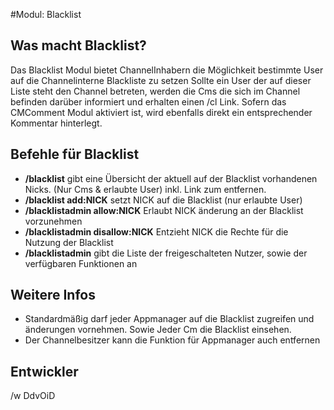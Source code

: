 #Modul: Blacklist

## Was macht Blacklist?
Das Blacklist Modul bietet ChannelInhabern die Möglichkeit bestimmte User auf die Channelinterne Blackliste zu setzen
Sollte ein User der auf dieser Liste steht den Channel betreten, werden die Cms die sich im Channel befinden darüber informiert und erhalten einen /cl Link.
Sofern das CMComment Modul aktiviert ist, wird ebenfalls direkt ein entsprechender Kommentar hinterlegt.

## Befehle für Blacklist
* **/blacklist** gibt eine Übersicht der aktuell auf der Blacklist vorhandenen Nicks. (Nur Cms & erlaubte User) inkl. Link zum entfernen.
* **/blacklist add:NICK** setzt NICK auf die Blacklist (nur erlaubte User)
* **/blacklistadmin allow:NICK** Erlaubt NICK änderung an der Blacklist vorzunehmen
* **/blacklistadmin disallow:NICK** Entzieht NICK die Rechte für die Nutzung der Blacklist
* **/blacklistadmin** gibt die Liste der freigeschalteten Nutzer, sowie der verfügbaren Funktionen an

## Weitere Infos
* Standardmäßig darf jeder Appmanager auf die Blacklist zugreifen und änderungen vornehmen. Sowie Jeder Cm die Blacklist einsehen.
* Der Channelbesitzer kann die Funktion für Appmanager auch entfernen

## Entwickler
/w DdvOiD
